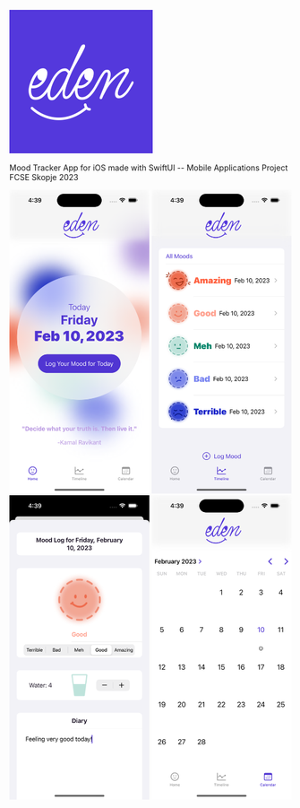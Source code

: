 ![](https://github.com/ivanovskiii/EdenMoodTracker/blob/main/EdenMoodTracker/Assets.xcassets/logoImage256px.imageset/logoImage256.png)


Mood Tracker App for iOS made with SwiftUI -- Mobile Applications Project FCSE Skopje 2023

<img src="https://github.com/ivanovskiii/EdenMoodTracker/blob/main/previewImages/screen1.png" width="250">
<img src="https://github.com/ivanovskiii/EdenMoodTracker/blob/main/previewImages/screen2.png" width="250">
<img src="https://github.com/ivanovskiii/EdenMoodTracker/blob/main/previewImages/screen3.png" width="250">
<img src="https://github.com/ivanovskiii/EdenMoodTracker/blob/main/previewImages/screen4.png" width="250">
